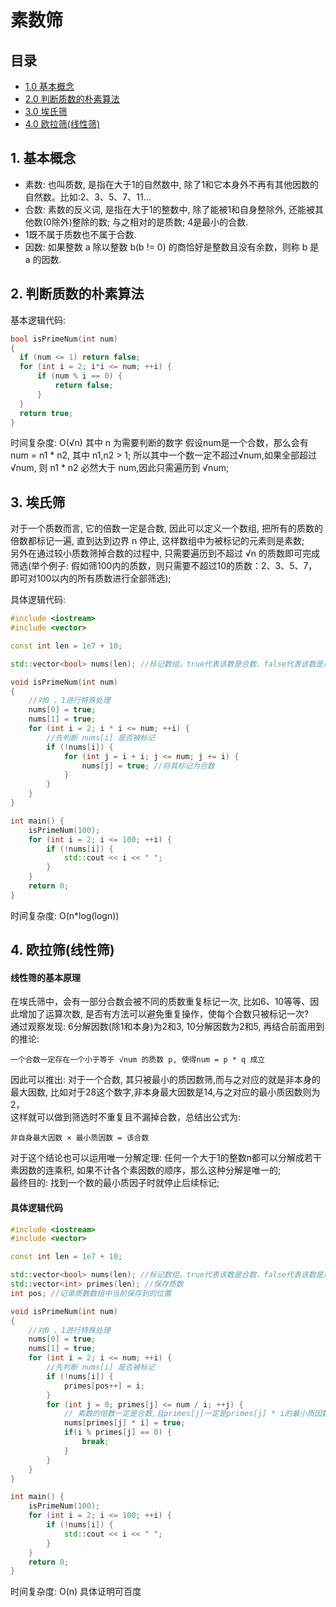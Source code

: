 # 素数筛
## 目录
 - [1.0 基本概念](#1-基本概念)
 - [2.0 判断质数的朴素算法](#2-判断质数的朴素算法)
 - [3.0 埃氏筛](#3-埃氏筛)
 - [4.0 欧拉筛(线性筛)](#4-欧拉筛线性筛)
## 1. 基本概念
- 素数: 也叫质数, 是指在大于1的自然数中, 除了1和它本身外不再有其他因数的自然数。比如:2、3、5、7、11...  
- 合数: 素数的反义词, 是指在大于1的整数中, 除了能被1和自身整除外, 还能被其他数(0除外)整除的数; 与之相对的是质数; 4是最小的合数.  
- 1既不属于质数也不属于合数.  
- 因数: 如果整数 a 除以整数 b(b != 0) 的商恰好是整数且没有余数，则称 b 是 a 的因数.  

## 2. 判断质数的朴素算法
基本逻辑代码:
```c++
bool isPrimeNum(int num)
{
  if (num <= 1) return false;
  for (int i = 2; i*i <= num; ++i) {
      if (num % i == 0) {
          return false;
      }
  }
  return true;
}
```
时间复杂度: O(√n) 其中 n 为需要判断的数字
假设num是一个合数，那么会有num = n1 * n2, 其中 n1,n2 > 1; 所以其中一个数一定不超过√num,如果全部超过√num, 则 n1 * n2 必然大于 num,因此只需遍历到 √num;

## 3. 埃氏筛
对于一个质数而言, 它的倍数一定是合数, 因此可以定义一个数组, 把所有的质数的倍数都标记一遍, 直到达到边界 n 停止, 这样数组中为被标记的元素则是素数;  
另外在通过较小质数筛掉合数的过程中, 只需要遍历到不超过 √n 的质数即可完成筛选(举个例子: 假如筛100内的质数，则只需要不超过10的质数：2、3、5、7，即可对100以内的所有质数进行全部筛选);  

具体逻辑代码:  
```c++
#include <iostream>
#include <vector>

const int len = 1e7 + 10;

std::vector<bool> nums(len); //标记数组，true代表该数是合数，false代表该数是质数

void isPrimeNum(int num) 
{
    //对0 、1进行特殊处理
    nums[0] = true;
    nums[1] = true;
    for (int i = 2; i * i <= num; ++i) {
        //先判断 nums[i] 是否被标记
        if (!nums[i]) { 
            for (int j = i + i; j <= num; j += i) {
                nums[j] = true; //将其标记为合数
            }
        }
    }
}

int main() {
    isPrimeNum(100);
    for (int i = 2; i <= 100; ++i) {
        if (!nums[i]) {
            std::cout << i << " ";
        }
    }
    return 0;
}
```
时间复杂度: O(n\*log(logn))

## 4. 欧拉筛(线性筛)
#### 线性筛的基本原理
在埃氏筛中，会有一部分合数会被不同的质数重复标记一次, 比如6、10等等、因此增加了运算次数, 是否有方法可以避免重复操作，使每个合数只被标记一次?  
通过观察发现: 6分解因数(除1和本身)为2和3, 10分解因数为2和5, 再结合前面用到的推论:  
```
一个合数一定存在一个小于等于 √num 的质数 p, 使得num = p * q 成立
```
因此可以推出: 对于一个合数, 其只被最小的质因数筛,而与之对应的就是非本身的最大因数, 比如对于28这个数字,非本身最大因数是14,与之对应的最小质因数则为2，  
这样就可以做到筛选时不重复且不漏掉合数，总结出公式为:  
```
非自身最大因数 × 最小质因数 = 该合数
```
对于这个结论也可以运用唯一分解定理: 任何一个大于1的整数n都可以分解成若干素因数的连乘积, 如果不计各个素因数的顺序，那么这种分解是唯一的;  
最终目的: 找到一个数的最小质因子时就停止后续标记;

#### 具体逻辑代码
```c++
#include <iostream>
#include <vector>

const int len = 1e7 + 10;

std::vector<bool> nums(len); //标记数组，true代表该数是合数，false代表该数是质数
std::vector<int> primes(len); //保存质数
int pos; //记录质数数组中当前保存到的位置

void isPrimeNum(int num) 
{
    //对0 、1进行特殊处理
    nums[0] = true;
    nums[1] = true;
    for (int i = 2; i <= num; ++i) {
        //先判断 nums[i] 是否被标记
        if (!nums[i]) { 
            primes[pos++] = i;
        }
        for (int j = 0; primes[j] <= num / i; ++j) {
            // 素数的倍数一定是合数,且primes[j]一定是primes[j] * i的最小质因数
            nums[primes[j] * i] = true; 
            if(i % primes[j] == 0) {
                break;
            }
        }
    }
}

int main() {
    isPrimeNum(100);
    for (int i = 2; i <= 100; ++i) {
        if (!nums[i]) {
            std::cout << i << " ";
        }
    }
    return 0;
}
```
时间复杂度: O(n) 具体证明可百度



